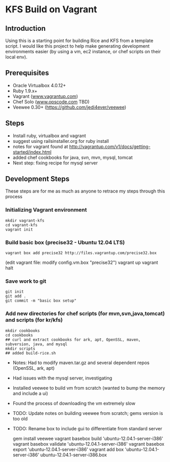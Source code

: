 KFS Build on Vagrant
====================
## Introduction
Using this is a starting point for building Rice and KFS from a template script. I would like this project to help
make generating development environments easier (by using a vm, ec2 instance, or chef scripts on their local env).

## Prerequisites 
- Oracle Virtualbox 4.0.12+
- Ruby 1.9.x+
- Vagrant (www.vagrantup.com)
- Chef Solo (www.opscode.com TBD)
- Veewee 0.30+ (https://github.com/jedi4ever/veewee)

## Steps
- Install ruby, virtualbox and vagrant
 - suggest using railsinstaller.org for ruby install
 - notes for vagrant found at http://vagrantup.com/v1/docs/getting-started/index.html
 - added chef cookbooks for java, svn, mvn, mysql, tomcat
- Next step: fixing recipe for mysql server

## Development Steps
These steps are for me as much as anyone to retrace my steps through this process

### Initializing Vagrant environment
    mkdir vagrant-kfs
    cd vagrant-kfs
    vagrant init

### Build basic box (precise32 - Ubuntu 12.04 LTS)
    vagrant box add precise32 http://files.vagrantup.com/precise32.box
(edit vagrant file: modify config.vm.box "precise32")
   vagrant up
   vagrant halt

### Save work to git

    git init
    git add .
    git commit -m "basic box setup"

### Add new directories for chef scripts (for mvn,svn,java,tomcat) and scripts (for kr/kfs)

    mkdir cookbooks
    cd cookbooks
    ## curl and extract cookbooks for ark, apt, OpenSSL, maven, subversion, java, and mysql
    mkdir scripts
    ## added build-rice.sh

- Notes: Had to modify maven.tar.gz and several dependent repos (OpenSSL, ark, apt)
 - Had issues with the mysql server, investigating
- Installed veewee to build vm from scratch (wanted to bump the memory and include a ui)
 - Found the process of downloading the vm extremely slow
 - TODO: Update notes on building veewee from scratch; gems version is too old
 - TODO: Rename box to include gui to differentiate from standard server

    gem install veewee
    vagrant basebox build 'ubuntu-12.04.1-server-i386'
    vagrant basebox validate 'ubuntu-12.04.1-server-i386'
    vagrant basebox export 'ubuntu-12.04.1-server-i386'
    vagrant add box 'ubuntu-12.04.1-server-i386' ubuntu-12.04.1-server-i386.box
